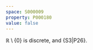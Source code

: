 ```yaml
---
space: S000009
property: P000180
value: false
---
```

$\mathbb R\setminus\{0\}$ is discrete, and {S3|P26}.
